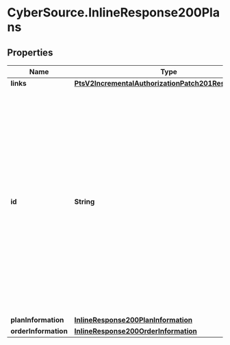 # CyberSource.InlineResponse200Plans

## Properties
Name | Type | Description | Notes
------------ | ------------- | ------------- | -------------
**links** | [**PtsV2IncrementalAuthorizationPatch201ResponseLinks**](PtsV2IncrementalAuthorizationPatch201ResponseLinks.md) |  | [optional] 
**id** | **String** | An unique identification number generated by Cybersource to identify the submitted request. Returned by all services. It is also appended to the endpoint of the resource. On incremental authorizations, this value with be the same as the identification number returned in the original authorization response.  | [optional] 
**planInformation** | [**InlineResponse200PlanInformation**](InlineResponse200PlanInformation.md) |  | [optional] 
**orderInformation** | [**InlineResponse200OrderInformation**](InlineResponse200OrderInformation.md) |  | [optional] 


